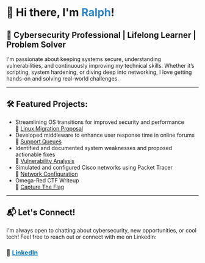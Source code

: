 <h1>👋 Hi there, I'm <span style="color:#2E86C1;">Ralph</span>!</h1>
<h2>🔐 Cybersecurity Professional | Lifelong Learner | Problem Solver</h2>
<p>
  I'm passionate about keeping systems secure, understanding vulnerabilities, and continuously improving my technical skills. Whether it’s scripting, system hardening, or diving deep into networking, I love getting hands-on and solving real-world challenges.
</p>

<hr/>

<h2>🛠️ Featured Projects:</h2>
<ul>
  <li>Streamlining OS transitions for improved security and performance  
    <br/>🔗 <a href="https://github.com/ralphxr/portfolio/blob/main/Linux%20Migration%20Proposal.pdf" target="_blank">Linux Migration Proposal</a>
  </li>
  <li> Developed middleware to enhance user response time in online forums  
    <br/>🔗 <a href="https://github.com/ralphxr/portfolio/blob/main/Support%20Queue.pdf">Support Queues</a>
  </li>
  <li> Identified and documented system weaknesses and proposed actionable fixes  
    <br/>🔗 <a href="https://github.com/ralphxr/portfolio/blob/main/Vulnerability%20Memo.docx.pdf" target="_blank">Vulnerability Analysis</a>
  </li>
  <li>Simulated and configured Cisco networks using Packet Tracer  
    <br/>🔗 <a href="https://github.com/ralphxr/portfolio/blob/main/Cisco%20Packet%20Tracer%20-%20Network%20Configuration.pka">Network Configuration</a>
  </li>
 <li>Omega-Red CTF Writeup   
    <br/>🔗 <a href="https://github.com/ralphxr/portfolio/blob/9b8eb6b5040c32ba2f0f42a49da90aa2b421f4d6/Capture%20The%20Flag%201.pdf">Capture The Flag</a>
  </li>
</ul>

<hr/>

<h2>📬 Let's Connect!</h2>
<p>
  I'm always open to chatting about cybersecurity, new opportunities, or cool tech! Feel free to reach out or connect with me on LinkedIn:
</p>
<h3>
  🔗 <a href="https://www.linkedin.com/in/ralph-r-507814294/" target="_blank" style="color:#0077B5;">LinkedIn</a>
